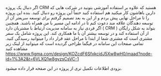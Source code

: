 اگر دنبال یک پروژه CRM هستید که علاوه بر استفاده آموزشی بتونید در شرکت هایی که دارین باهاشون کار میکنید هم استفاده کنید حتماً این پروژه رو دنبال کنید.
بنده این پروژه را تا مراحل نهایی پیش بردم و از این به بعد تصمیم گرفتم برای توسعه سریعتر آن از توسعه دهندگان علاقه مند دعوت کنم تا در ادامه این مسیر با من همراه باشند. همچنین اگر فردی نیاز به سامانه مدیریت ارتباط با مشتریان دارد ( CRM ) بتواند به شکل رایگان از آن استفاده کند و در توسعه بیشتر آن با ما همکاری کند.
این پروژه شامل یک سفر مشتری است که مشتری شما از ابتدا تا مراحل عقد قرار داد را میتوانید رسیدگی کنید.
تمامی صفحات این سامانه در فیگما طراحی گردیده است که میتوانید از لینک زیر مشاهده کنید
https://www.figma.com/design/KOZcdF6SfxkcidJ5Xw8wH0/maad?node-id=1%3A2&t=6VLXQ1w8gyzsCsVC-1

بزودی اطلاعات تکمیل تری از پروژه در این صفحه قرار داده میشود.

